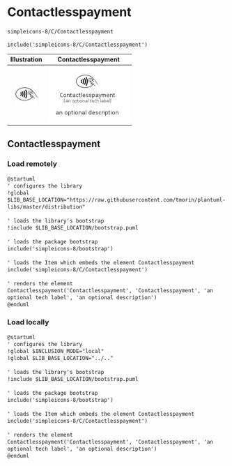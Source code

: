# Contactlesspayment


```text
simpleicons-8/C/Contactlesspayment
```

```text
include('simpleicons-8/C/Contactlesspayment')
```



| Illustration | Contactlesspayment |
| :---: | :---: |
| ![illustration for Illustration](../../simpleicons-8/C/Contactlesspayment.png) | ![illustration for Contactlesspayment](../../simpleicons-8/C/Contactlesspayment.Local.png) |




## Contactlesspayment

### Load remotely
```plantuml
@startuml
' configures the library
!global $LIB_BASE_LOCATION="https://raw.githubusercontent.com/tmorin/plantuml-libs/master/distribution"

' loads the library's bootstrap
!include $LIB_BASE_LOCATION/bootstrap.puml

' loads the package bootstrap
include('simpleicons-8/bootstrap')

' loads the Item which embeds the element Contactlesspayment
include('simpleicons-8/C/Contactlesspayment')

' renders the element
Contactlesspayment('Contactlesspayment', 'Contactlesspayment', 'an optional tech label', 'an optional description')
@enduml
```

### Load locally
```plantuml
@startuml
' configures the library
!global $INCLUSION_MODE="local"
!global $LIB_BASE_LOCATION="../.."

' loads the library's bootstrap
!include $LIB_BASE_LOCATION/bootstrap.puml

' loads the package bootstrap
include('simpleicons-8/bootstrap')

' loads the Item which embeds the element Contactlesspayment
include('simpleicons-8/C/Contactlesspayment')

' renders the element
Contactlesspayment('Contactlesspayment', 'Contactlesspayment', 'an optional tech label', 'an optional description')
@enduml
```

